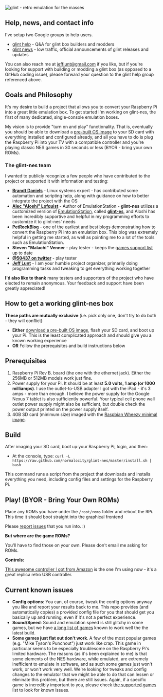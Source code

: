 ![glint - retro emulation for the masses](https://s3-us-west-2.amazonaws.com/glint-images/glint.png "glint - retro emulation for the masses")

## Help, news, and contact info

I've setup two Google groups to help users.

* [glint help](https://groups.google.com/forum/?hl=en&fromgroups=#!forum/glint-help) - Q&A for glint box builders and modders
* [glint news](https://groups.google.com/forum/?hl=en&fromgroups=#!forum/glint-news) - low traffic, official announcements of glint releases and updates

You can also reach me at <jefflunt@gmail.com> if you like, but if you're looking for support with building or modding a glint box (as opposed to a GitHub coding issue), please forward your question to the glint help group referenced above.

## Goals and Philosophy

It's my desire to build a project that allows you to convert your Raspberry Pi into a great little emulation box. To get started I'm working on glint-nes, the first of many dedicated, single-console emulation boxes.

My vision is to provide "turn on and play" functionality. That is, eventually you should be able to download a [pre-built OS image](http://karmanebula.com/glint-downloads/) to your SD card with everything installed and configured already, and all you have to do is plug the Raspberry Pi into your TV with a compatible controller and you're playing classic NES games in 30 seconds or less (BYOR - bring your own ROMs).

### The glint-nes team

I wanted to publicly recognize a few people who have contributed to the project or supported it with information and testing:

* **[Brandt Daniels](http://pomprocker.blogspot.com/)** - Linux systems expert - has contributed some automation and scripting help, along with guidance on how to better integrate the project with the OS
* **[Alec "Aloshi" Lofquist](http://www.aloshi.com/)** - Author of EmulationStation - **glint-nes** utilizes a customized version of [EmulationStation](https://github.com/Aloshi/EmulationStation), called **[glint-es](https://github.com/normalocity/glint-es)**, and Aloshi has been incredibly supportive and helpful in my programming efforts to customize it to glint-nes' needs
* **[PetRockBlog](http://petrockblog.wordpress.com/)** - one of the earliest and best blogs demonstrating how to convert the Raspberry Pi into an emulation box. This blog was extremely helpful in getting me started, as well as pointing me to a lot of the tools such as EmulationStation.
* **Steven "Malachi" Venner** - play tester - keeps the [games support list](http://karmanebula.com/game-support/) up to date
* **[@50437 on twitter](https://twitter.com/50437)** - play tester
* **[Jeff Lunt](http://jefflunt.com)** - I am your humble project organizer, primarily doing programming tasks and tweaking to get everything working together

**I'd also like to thank** many testers and supporters of the project who have elected to remain anonymous. Your feedback and support have been greatly appreciated!

## How to get a working glint-nes box

**These paths are mutually exclusive** (i.e. pick only one, don't try to do both - they will conflict)

* **Either** [download a pre-built OS image](http://karmanebula.com/glint-downloads/), flash your SD card, and boot up your Pi. This is the least complicated approach and should give you a known working experience
* **OR** Follow the prerequisites and build instructions below

## Prerequisites

1. Raspberry Pi Rev B. board (the one with the ethernet jack). Either the 256MB or 512MB models work just fine.
2. Power supply for your Pi. It should be at least **5.0 volts, 1 amp (or 1000 milliamps)**. I use the outlet-to-USB adapter I got with the iPad - it's 3 amps - more than enough. I believe the power supply for the Google Nexus 7 tablet is also sufficiently powerful. Your typical cell phone wall outlet power supply might also be sufficient, but double check the power output printed on the power supply itself.
4. 4GB SD card (minimum size) imaged with the [Raspbian Wheezy minimal image](https://s3-us-west-2.amazonaws.com/glint-images/raspbian_wheezy_20120608.img.7z).

## Build

After imaging your SD card, boot up your Raspberry Pi, login, and then:

* At the console, type: `curl -L https://raw.github.com/normalocity/glint-nes/master/install.sh | bash`

This command runs a script from the project that downloads and installs everything you need, including config files and settings for the Raspberry Pi.

## Play! (BYOR - Bring Your Own ROMs)

Place any ROMs you have under the `/root/roms` folder and reboot the RPi. This time it should boot straight into the graphical frontend

Please [report issues](https://groups.google.com/forum/?hl=en&fromgroups=#!forum/glint-help) that you run into. :)

**But where are the game ROMs?**

You'll have to find those on your own. Please don't email me asking for ROMs.

**Controls:**

[This awesome controller I got from Amazon](http://www.amazon.com/gp/product/B00281PFQI) is the one I'm using now - it's a great replica retro USB controller.

## Current known issues

* **Config options**: You can, of course, tweak the config options anyway you like and report your results back to me. This repo provides (and automatically copies) a provided config file for you that should get you basically up and running, even if it's not a perfect experience.
* **Sound/Speed**: Sound and emulation speed is still glitchy in some games, but we have [a long list of games](http://karmanebula.com/game-support/) known to work well the the latest build.
* **Some games just flat out don't work**. A few of the most popular games (e.g. "Mike Tyson's Punchout") just work like crap. This game in particular seems to be especially troublesome on the Raspberry Pi's limited hardware. The reasons (as it's been explained to me) is that some elements of the NES hardware, while emulated, are extremely inefficient to emulate in software, and as such some games just won't work, or won't work very well. We're looking for tweaks and config changes to the emulator that we might be able to do that can lessen or eliminate this problem, but there are still issues. Again, if a specific game is incredibly important to you, please check [the supported games](http://karmanebula.com/game-support/) list to look for known issues.
